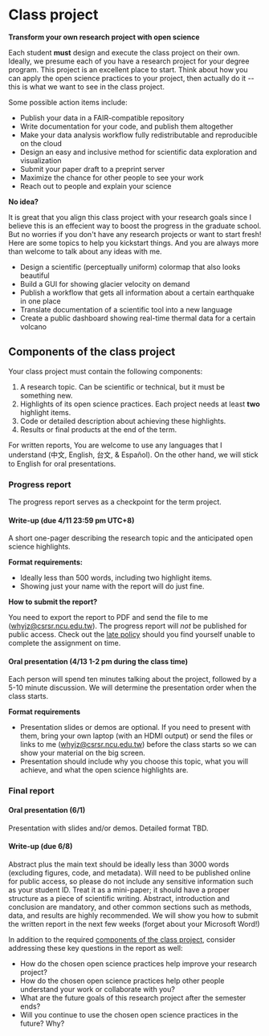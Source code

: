 # Class project

**Transform your own research project with open science**

Each student **must** design and execute the class project on their own. Ideally, we presume each of you have a research project for your degree program. This project is an excellent place to start. Think about how you can apply the open science practices to your project, then actually do it -- this is what we want to see in the class project. 

Some possible action items include:

- Publish your data in a FAIR-compatible repository
- Write documentation for your code, and publish them altogether
- Make your data analysis workflow fully redistributable and reproducible on the cloud
- Design an easy and inclusive method for scientific data exploration and visualization 
- Submit your paper draft to a preprint server
- Maximize the chance for other people to see your work
- Reach out to people and explain your science

**No idea?**

It is great that you align this class project with your research goals since I believe this is an effecient way to boost the progress in the graduate school. But no worries if you don't have any research projects or want to start fresh! Here are some topics to help you kickstart things. And you are always more than welcome to talk about any ideas with me.

- Design a scientific (perceptually uniform) colormap that also looks beautiful
- Build a GUI for showing glacier velocity on demand
- Publish a workflow that gets all information about a certain earthquake in one place
- Translate documentation of a scientific tool into a new language
- Create a public dashboard showing real-time thermal data for a certain volcano

## Components of the class project

Your class project must contain the following components:

1. A research topic. Can be scientific or technical, but it must be something new. 
2. Highlights of its open science practices. Each project needs at least **two** highlight items.
3. Code or detailed description about achieving these highlights. 
4. Results or final products at the end of the term. 
 
For written reports, You are welcome to use any languages that I understand (中文, English, 台文, & Español). On the other hand, we will stick to English for oral presentations. 

### Progress report

The progress report serves as a checkpoint for the term project. 

#### Write-up (due 4/11 23:59 pm UTC+8)

A short one-pager describing the research topic and the anticipated open science highlights.

**Format requirements:**

- Ideally less than 500 words, including two highlight items.
- Showing just your name with the report will do just fine. 

**How to submit the report?**

You need to export the report to PDF and send the file to me (whyjz@csrsr.ncu.edu.tw). The progress report will *not* be published for public access. Check out the [late policy](syllabus.html#late-work-policy) should you find yourself unable to complete the assignment on time. 

#### Oral presentation (4/13 1-2 pm during the class time)

Each person will spend ten minutes talking about the project, followed by a 5-10 minute discussion. We will determine the presentation order when the class starts. 

**Format requirements**

- Presentation slides or demos are optional. If you need to present with them, bring your own laptop (with an HDMI output) or send the files or links to me (whyjz@csrsr.ncu.edu.tw) before the class starts so we can show your material on the big screen. 
- Presentation should include why you choose this topic, what you will achieve, and what the open science highlights are.

### Final report

#### Oral presentation (6/1)

Presentation with slides and/or demos. Detailed format TBD.

#### Write-up (due 6/8)

Abstract plus the main text should be ideally less than 3000 words (excluding figures, code, and metadata). Will need to be published online for public access, so please do not include any sensitive information such as your student ID. Treat it as a mini-paper; it should have a proper structure as a piece of scientific writing. Abstract, introduction and conclusion are mandatory, and other common sections such as methods, data, and results are highly recommended. We will show you how to submit the written report in the next few weeks (forget about your Microsoft Word!)

In addition to the required [components of the class project](project.html#components-of-the-class-project), consider addressing these key questions in the report as well:

- How do the chosen open science practices help improve your research project?
- How do the chosen open science practices help other people understand your work or collaborate with you?
- What are the future goals of this research project after the semester ends?
- Will you continue to use the chosen open science practices in the future? Why?